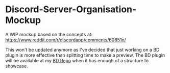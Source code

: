 # Discord-Server-Organisation-Mockup
A WIP mockup based on the concepts at: https://www.reddit.com/r/discordapp/comments/60851n/

This won't be updated anymore as I've decided that just working on a BD plugin is more effective than splitting time to make a preview. The BD plugin will be available at my [BD Repo](https://github.com/Natsulus/BD-Repo) when it has enough of a structure to showcase.
